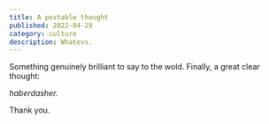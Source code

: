```yaml
---
title: A postable thought
published: 2022-04-29
category: culture
description: Whatevs.
---
```

Something genuinely brilliant to say to the wold. Finally, a great clear thought:

*haberdasher.*

Thank you.